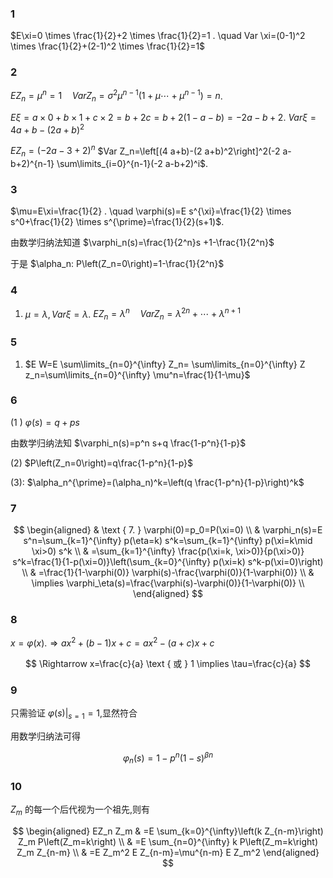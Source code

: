 ### 1
$E\xi=0 \times \frac{1}{2}+2 \times \frac{1}{2}=1 . \quad Var \xi=(0-1)^2 \times \frac{1}{2}+(2-1)^2 \times \frac{1}{2}=1$

### 2
$E Z_n=\mu^n=1 \quad Var Z_n=\sigma^2 \mu^{n-1}\left(1+\mu \cdots+\mu^{n-1}\right)=n$.

$E \xi=a \times 0+b \times 1+c \times 2=b+2 c=b+2(1-a-b)=-2 a-b+2$.
$Var \xi=4 a+b-(2 a+b)^2$

$E Z_n=(-2 a-3+2)^n$
$Var Z_n=\left[(4 a+b)-(2 a+b)^2\right]^2(-2 a-b+2)^{n-1} \sum\limits_{i=0}^{n-1}(-2 a-b+2)^i$.

### 3
$\mu=E\xi=\frac{1}{2} . \quad \varphi(s)=E s^{\xi}=\frac{1}{2} \times s^0+\frac{1}{2} \times s^{\prime}=\frac{1}{2}(s+1)$.

由数学归纳法知道 $\varphi_n(s)=\frac{1}{2^n}s +1-\frac{1}{2^n}$

于是 $\alpha_n: P\left(Z_n=0\right)=1-\frac{1}{2^n}$

### 4
1. $\mu=\lambda,Var\xi=\lambda$.
$E Z_n=\lambda^n \quad Var Z_n=\lambda^{2n}+\cdots+\lambda^{n+1}$

### 5
1. $E W=E \sum\limits_{n=0}^{\infty} Z_n= \sum\limits_{n=0}^{\infty} Z z_n=\sum\limits_{n=0}^{\infty} \mu^n=\frac{1}{1-\mu}$

### 6
(1 )
$\varphi(s)=q+p s$
    
由数学归纳法知 $\varphi_n(s)=p^n s+q \frac{1-p^n}{1-p}$

(2) $P\left(Z_n=0\right)=q\frac{1-p^n}{1-p}$

(3): $\alpha_n^{\prime}=(\alpha_n)^k=\left(q \frac{1-p^n}{1-p}\right)^k$


### 7
$$
\begin{aligned}
& \text { 7. } \varphi(0)=p_0=P(\xi=0) \\
& \varphi_n(s)=E s^n=\sum_{k=1}^{\infty} p(\eta=k) s^k=\sum_{k=1}^{\infty} p(\xi=k\mid \xi>0) s^k \\
& =\sum_{k=1}^{\infty} \frac{p(\xi=k, \xi>0)}{p(\xi>0)} s^k=\frac{1}{1-p(\xi=0)}\left(\sum_{k=0}^{\infty} p(\xi=k) s^k-p(\xi=0)\right) \\
& =\frac{1}{1-\varphi(0)} \varphi(s)-\frac{\varphi(0)}{1-\varphi(0)} \\
& \implies \varphi_\eta(s)=\frac{\varphi(s)-\varphi(0)}{1-\varphi(0)} \\
\end{aligned}
$$

### 8
$x=\varphi(x) . \Rightarrow a x^2+(b-1) x+c=a x^2-(a+c) x+c$

$$
\Rightarrow x=\frac{c}{a} \text { 或 } 1 \implies \tau=\frac{c}{a}
$$

### 9
只需验证 $\varphi(s)|_{s=1}=1$,显然符合

用数学归纳法可得

$$
\varphi_n(s)=1-p^n(1-s)^{\beta n}
$$

### 10
$Z_m$ 的每一个后代视为一个祖先,则有

$$
\begin{aligned}
EZ_n Z_m & =E \sum_{k=0}^{\infty}\left(k Z_{n-m}\right) Z_m P\left(Z_m=k\right) \\
& =E \sum_{n=0}^{\infty} k P\left(Z_m=k\right) Z_m Z_{n-m} \\
& =E Z_m^2 E Z_{n-m}=\mu^{n-m} E Z_m^2
\end{aligned}
$$

